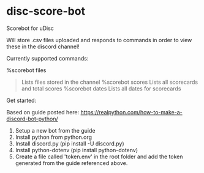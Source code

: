 # disc-score-bot

Scorebot for uDisc

Will store .csv files uploaded and responds to commands in order to view these in the discord channel!

Currently supported commands:

%scorebot files
> Lists files stored in the channel
%scorebot scores
> Lists all scorecards and total scores
%scorebot dates
> Lists all dates for scorecards


Get started:

Based on guide posted here: https://realpython.com/how-to-make-a-discord-bot-python/

1. Setup a new bot from the guide
2. Install python from python.org
3. Install discord.py (pip install -U discord.py)
4. Install python-dotenv (pip install python-dotenv)
5. Create a file called 'token.env' in the root folder and add the token generated from the guide referenced above.
